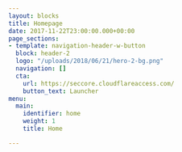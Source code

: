 ```yaml
---
layout: blocks
title: Homepage
date: 2017-11-22T23:00:00.000+00:00
page_sections:
- template: navigation-header-w-button
  block: header-2
  logo: "/uploads/2018/06/21/hero-2-bg.png"
  navigation: []
  cta:
    url: https://seccore.cloudflareaccess.com/
    button_text: Launcher
menu:
  main:
    identifier: home
    weight: 1
    title: Home

---
```

